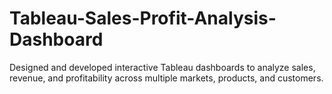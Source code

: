 # Tableau-Sales-Profit-Analysis-Dashboard
Designed and developed interactive Tableau dashboards to analyze sales, revenue, and profitability across multiple markets, products, and customers.
